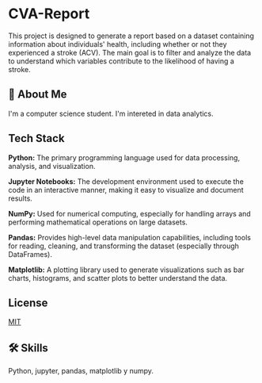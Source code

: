 # CVA-Report
This project is designed to generate a report based on a dataset containing information about individuals' health, including whether or not they experienced a stroke (ACV). The main goal is to filter and analyze the data to understand which variables contribute to the likelihood of having a stroke.


## 🚀 About Me
I'm a computer science student. I'm intereted in data analytics. 


## Tech Stack

**Python:** The primary programming language used for data processing, analysis, and visualization.

**Jupyter Notebooks:** The development environment used to execute the code in an interactive manner, making it easy to visualize and document results.

**NumPy:** Used for numerical computing, especially for handling arrays and performing mathematical operations on large datasets.

**Pandas:** Provides high-level data manipulation capabilities, including tools for reading, cleaning, and transforming the dataset (especially through DataFrames).

**Matplotlib:** A plotting library used to generate visualizations such as bar charts, histograms, and scatter plots to better understand the data.

## License

[MIT](https://choosealicense.com/licenses/mit/)


## 🛠 Skills
Python, jupyter, pandas, matplotlib y numpy. 

